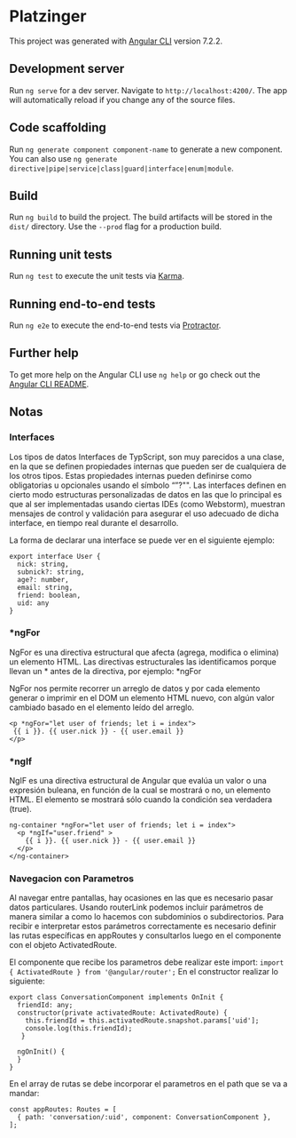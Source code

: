 # Platzinger

This project was generated with [Angular CLI](https://github.com/angular/angular-cli) version 7.2.2.

## Development server

Run `ng serve` for a dev server. Navigate to `http://localhost:4200/`. The app will automatically reload if you change any of the source files.

## Code scaffolding

Run `ng generate component component-name` to generate a new component. You can also use `ng generate directive|pipe|service|class|guard|interface|enum|module`.

## Build

Run `ng build` to build the project. The build artifacts will be stored in the `dist/` directory. Use the `--prod` flag for a production build.

## Running unit tests

Run `ng test` to execute the unit tests via [Karma](https://karma-runner.github.io).

## Running end-to-end tests

Run `ng e2e` to execute the end-to-end tests via [Protractor](http://www.protractortest.org/).

## Further help

To get more help on the Angular CLI use `ng help` or go check out the [Angular CLI README](https://github.com/angular/angular-cli/blob/master/README.md).

## Notas

### Interfaces
Los tipos de datos Interfaces de TypScript, son muy parecidos a una clase, en la que se definen propiedades internas que pueden ser de cualquiera de los otros tipos. Estas propiedades internas pueden definirse como obligatorias u opcionales usando el símbolo “”?"". Las interfaces definen en cierto modo estructuras personalizadas de datos en las que lo principal es que al ser implementadas usando ciertas IDEs (como Webstorm), muestran mensajes de control y validación para asegurar el uso adecuado de dicha interface, en tiempo real durante el desarrollo.

La forma de declarar una interface se puede ver en el siguiente ejemplo:

```
export interface User {
  nick: string,
  subnick?: string,
  age?: number,
  email: string,
  friend: boolean,
  uid: any
}
```

### *ngFor

NgFor es una directiva estructural que afecta (agrega, modifica o elimina) un elemento HTML. Las directivas estructurales las identificamos porque llevan un * antes de la directiva, por ejemplo: *ngFor

NgFor nos permite recorrer un arreglo de datos y por cada elemento generar o imprimir en el DOM un elemento HTML nuevo, con algún valor cambiado basado en el elemento leído del arreglo.

```
<p *ngFor="let user of friends; let i = index">
 {{ i }}. {{ user.nick }} - {{ user.email }}
</p>
```

### *ngIf

NgIF es una directiva estructural de Angular que evalúa un valor o una expresión buleana, en función de la cual se mostrará o no, un elemento HTML. El elemento se mostrará sólo cuando la condición sea verdadera (true).

```
ng-container *ngFor="let user of friends; let i = index">
  <p *ngIf="user.friend" >
    {{ i }}. {{ user.nick }} - {{ user.email }}
  </p>
</ng-container>
```

### Navegacion con Parametros

Al navegar entre pantallas, hay ocasiones en las que es necesario pasar datos particulares. Usando routerLink podemos incluir parámetros de manera similar a como lo hacemos con subdominios o subdirectorios. Para recibir e interpretar estos parámetros correctamente es necesario definir las rutas específicas en appRoutes y consultarlos luego en el componente con el objeto ActivatedRoute.

El componente que recibe los parametros debe realizar este import: `import { ActivatedRoute } from '@angular/router';`
En el constructor realizar lo siguiente:

```
export class ConversationComponent implements OnInit {
  friendId: any;
  constructor(private activatedRoute: ActivatedRoute) {
    this.friendId = this.activatedRoute.snapshot.params['uid'];
    console.log(this.friendId);
   }

  ngOnInit() {
  }
}
```

En el array de rutas se debe incorporar el parametros en el path que se va a mandar:

```
const appRoutes: Routes = [
  { path: 'conversation/:uid', component: ConversationComponent },
];
```




